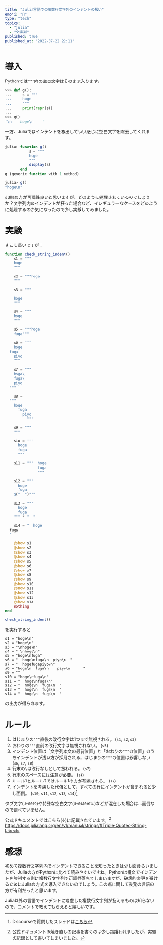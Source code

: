 ```yaml
---
title: "Julia言語での複数行文字列のインデントの扱い"
emoji: "📜"
type: "tech"
topics:
  - "julia"
  - "文字列"
published: true
published_at: "2022-07-22 22:11"
---
```


# 導入
Pythonでは`"""`内の空白文字はそのまま入ります。
```python
>>> def g():
...     s = """
...     hoge
...     """
...     print(repr(s))
... 
>>> g()
'\n    hoge\n    '
```
一方、Juliaではインデントを検出していい感じに空白文字を除去してくれます。
```julia
julia> function g()
           s = """
           hoge
           """
           display(s)
       end
g (generic function with 1 method)

julia> g()
"hoge\n"
```
Juliaの方が可読性良いと思いますが、どのように処理されているのでしょうか？文字列内のインデントが狂った場合など、イレギュラーなケースをどのように処理するのか気になったので少し実験してみました。

# 実験
すこし長いですが：
```julia
function check_string_indent()
    s1 = """
    hoge
    """

    s2 = """hoge
    """

    s3 = """

    hoge
    """

    s4 = """ 
    hoge
    """

    s5 = """hoge
    fuga"""

    s6 = """
    hoge
  fuga
    piyo
    """

    s7 = """
    hoge\
    fuga\
    piyo
  """

    s8 =
  """
    hoge
      fuga
        piyo
          """

    s9 = """
    """

    s10 = """
      hoge
      fuga
      """

    s11 = """  hoge
               fuga
               """

    s12 = """
      hoge
      fuga
    $("  ")"""

    s13 = """
      hoge
      fuga
    """ * "  "

    s14 = "  hoge
  fuga
  "

    @show s1
    @show s2
    @show s3
    @show s4
    @show s5
    @show s6
    @show s7
    @show s8
    @show s9
    @show s10
    @show s11
    @show s12
    @show s13
    @show s14
    nothing
end

check_string_indent()
```
を実行すると
```
s1 = "hoge\n"
s2 = "hoge\n"
s3 = "\nhoge\n"
s4 = " \nhoge\n"
s5 = "hoge\nfuga"
s6 = "  hoge\nfuga\n  piyo\n  "
s7 = "  hogefugapiyo\n"
s8 = "hoge\n  fuga\n    piyo\n      "
s9 = ""
s10 = "hoge\nfuga\n"
s11 = "  hoge\nfuga\n"
s12 = "  hoge\n  fuga\n  "
s13 = "  hoge\n  fuga\n  "
s14 = "  hoge\n  fuga\n  "
```
の出力が得られます。

# ルール
1. はじまりの`"""`直後の改行文字は1つまで無視される。 (`s1`, `s2`, `s3`)
1. おわりの`"""`直前の改行文字は無視されない。 (`s5`)
1. インデント位置は「文字列本文の最前位置」と「おわりの`"""`の位置」のうちインデントが浅い方が採用される。はじまりの`"""`の位置は影響しない (`s6`, `s7`, `s8`)
1. 行末の`\`は改行なしとして扱われる。 (`s7`)
1. 行末のスペースには注意が必要。 (`s4`)
1. ルール1とルール2ではルール1の方が有線される。 (`s9`)
1. インデントを考慮した代償として、すべての行にインデントが含まれると少し面倒。 (`s10`, `s11`, `s12`, `s13`, `s14`)[^1]

[^1]: Discourseで質問したスレッドは[こちら](https://discourse.julialang.org/t/how-to-define-string-foo-n-bar-n-in-one-block/85347)

タブ文字(`U+0009`)や特殊な空白文字(`U+00A0`etc.)などが混在した場合は…面倒なので調べていません。


公式ドキュメントではこちら(↓)に記載されています。[^2]
https://docs.julialang.org/en/v1/manual/strings/#Triple-Quoted-String-Literals

[^2]: 公式ドキュメントの焼き直しの記事を書くのは少し躊躇われましたが、実験の記録として書いてしまいました。

# 感想
初めて複数行文字列内でインデントできることを知ったときは少し面食らいましたが、Juliaの方がPythonに比べて読みやすいですね。Pythonは構文でインデントを強制する割に複数行文字列で可読性落ちてしまいますが、破壊的変更を避けるためにJuliaの方式を導入できないのでしょう。この点に関して後発の言語の方が有利だったと思います。

Julia以外の言語でインデントに考慮した複数行文字列が扱えるものは知らないので、コメントで教えてもらえると嬉しいです。
